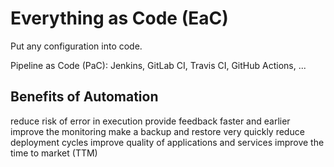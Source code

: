 # Everything as Code (EaC)

Put any configuration into code.

Pipeline as Code (PaC): Jenkins, GitLab CI, Travis CI, GitHub Actions, ...

## Benefits of Automation

reduce risk of error in execution
provide feedback faster and earlier
improve the monitoring
make a backup and restore very quickly
reduce deployment cycles
improve quality of applications and services
improve the time to market (TTM)
